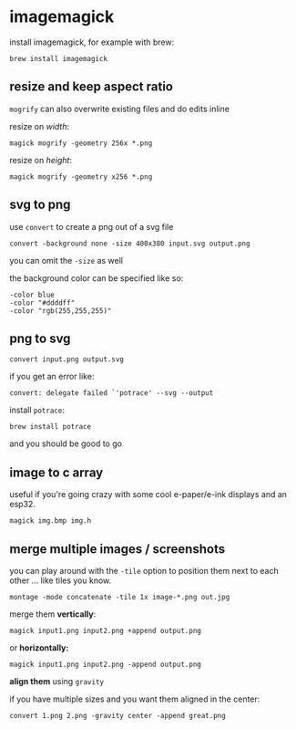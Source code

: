 # imagemagick

install imagemagick, for example with brew:

```shell
brew install imagemagick
```

## resize and keep aspect ratio

`mogrify` can also overwrite existing files and do edits inline

resize on *width*:

```shell
magick mogrify -geometry 256x *.png
```

resize on *height*:

```shell
magick mogrify -geometry x256 *.png
```

## svg to png

use `convert` to create a png out of a svg file

```shell
convert -background none -size 400x380 input.svg output.png
```

you can omit the `-size` as well

the background color can be specified like so:

```shell
-color blue
-color "#ddddff"
-color "rgb(255,255,255)"
```

## png to svg

```
convert input.png output.svg
```

if you get an error like:

```
convert: delegate failed `'potrace' --svg --output
```

install `potrace`:

```
brew install potrace
```

and you should be good to go

## image to c array

useful if you're going crazy with some cool e-paper/e-ink displays and an esp32.

```
magick img.bmp img.h
```

## merge multiple images / screenshots

you can play around with the `-tile` option to position them next to each other ... like tiles you know.

```
montage -mode concatenate -tile 1x image-*.png out.jpg
```

merge them **vertically**:

```shell
magick input1.png input2.png +append output.png
```

or **horizontally:**

```shell
magick input1.png input2.png -append output.png
```

**align them** using `gravity`

if you have multiple sizes and you want them aligned in the center:

```shell
convert 1.png 2.png -gravity center -append great.png
```
